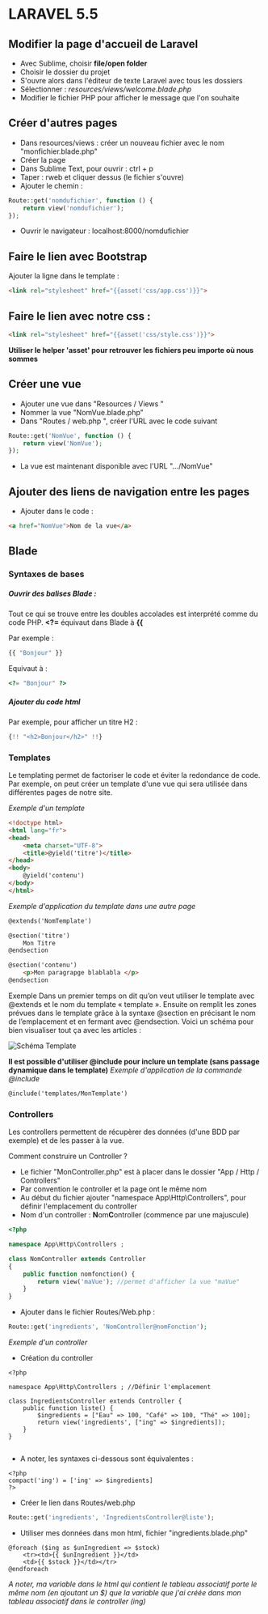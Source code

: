# LARAVEL 5.5


## Modifier la page d'accueil de Laravel 

* Avec Sublime, choisir **file/open folder**
* Choisir le dossier du projet 
* S'ouvre alors dans l'éditeur de texte Laravel avec tous les dossiers
* Sélectionner : *resources/views/welcome.blade.php*
* Modifier le fichier PHP pour afficher le message que l'on souhaite


## Créer d'autres pages 

* Dans resources/views : créer un nouveau fichier avec le nom "monfichier.blade.php"
* Créer la page
* Dans Sublime Text, pour ouvrir : ctrl + p
* Taper : rweb et cliquer dessus (le fichier s'ouvre)
* Ajouter le chemin : 
```php
Route::get('nomdufichier', function () {
    return view('nomdufichier');
});
```
* Ouvrir le navigateur : localhost:8000/nomdufichier


## Faire le lien avec Bootstrap 

Ajouter la ligne dans le template : 
```html
<link rel="stylesheet" href="{{asset('css/app.css')}}">
```

## Faire le lien avec notre css : 
```html
<link rel="stylesheet" href="{{asset('css/style.css')}}">
```

**Utiliser le helper 'asset' pour retrouver les fichiers peu importe où nous sommes**


## Créer une vue 

* Ajouter une vue dans "Resources / Views "
* Nommer la vue "NomVue.blade.php"
* Dans "Routes / web.php ", créer l'URL avec le code suivant 
```php
Route::get('NomVue', function () {
    return view('NomVue');
});
```

* La vue est maintenant disponible avec l'URL ".../NomVue" 



## Ajouter des liens de navigation entre les pages

* Ajouter dans le code : 
```html 
<a href="NomVue">Nom de la vue</a>
```



## Blade

### Syntaxes de bases 

##### Ouvrir des balises Blade :

Tout ce qui se trouve entre les doubles accolades est interprété comme du code PHP.
**<?=**  équivaut dans Blade à  **{{**


Par exemple : 
```php
{{ "Bonjour" }}
```

Equivaut à :
```php
<?= "Bonjour" ?>
```


##### Ajouter du code html

Par exemple, pour afficher un titre H2 : 
```php
{!! "<h2>Bonjour</h2>" !!}
```


### Templates 

Le templating permet de factoriser le code et éviter la redondance de code. 
Par exemple, on peut créer un template d'une vue qui sera utilisée dans différentes pages de notre site.

*Exemple d'un template*
```html
<!doctype html>
<html lang="fr">
<head>
    <meta charset="UTF-8">
    <title>@yield('titre')</title>
</head>
<body>
    @yield('contenu')
</body>
</html>
```

*Exemple d'application du template dans une autre page*
```html
@extends('NomTemplate')

@section('titre')
	Mon Titre
@endsection

@section('contenu')
	<p>Mon paragrapge blablabla </p>
@endsection
```

Exemple
Dans un premier temps on dit qu’on veut utiliser le template avec @extends et le nom du template « template ». Ensuite on remplit les zones prévues dans le template grâce à la syntaxe @section en précisant le nom de l’emplacement et en fermant avec @endsection. Voici un schéma pour bien visualiser tout ça avec les articles :

![Schéma Template](https://raw.githubusercontent.com/MarionChapuis/memo/master/principe_template.jpg)

**Il est possible d'utiliser @include pour inclure un template (sans passage dynamique dans le template)**
*Exemple d'application de la commande @include*
```html
@include('templates/MonTemplate')
```


### Controllers

Les controllers permettent de récupèrer des données (d'une BDD par exemple) et de les passer à la vue.

Comment construire un Controller ? 

* Le fichier "MonController.php" est à placer dans le dossier "App / Http / Controllers"
* Par convention le controller et la page ont le même nom
* Au début du fichier ajouter "namespace App\Http\Controllers", pour définir l'emplacement du controller
* Nom d'un controller : **N**om**C**ontroller (commence par une majuscule)

```php
<?php

namespace App\Http\Controllers ;

class NomController extends Controller
{
	public function nomfonction() {
		return view('maVue'); //permet d'afficher la vue "maVue"
	}
}
```

* Ajouter dans le fichier Routes/Web.php :
```php
Route::get('ingredients', 'NomController@nomFonction');
```



*Exemple d'un controller*
* Création du controller
```
<?php 

namespace App\Http\Controllers ; //Définir l'emplacement 

class IngredientsController extends Controller {
	public function liste() {
    	$ingredients = ["Eau" => 100, "Café" => 100, "Thé" => 100];
    	return view('ingredients', ["ing" => $ingredients]);
	}
}
 
```

* A noter, les syntaxes ci-dessous sont équivalentes : 
```
<?php 
compact('ing') = ['ing' => $ingredients]
?>
```

* Créer le lien dans Routes/web.php 
```php
Route::get('ingredients', 'IngredientsController@liste');
````

* Utiliser mes données dans mon html, fichier "ingredients.blade.php"
```
@foreach ($ing as $unIngredient => $stock)
    <tr><td>{{ $unIngredient }}</td>
    <td>{{ $stock }}</td></tr>
@endforeach
```
*A noter, ma variable dans le html qui contient le tableau associatif porte le même nom (en ajoutant un $) que la variable que j'ai créée dans mon tableau associatif dans le controller (ing)*

